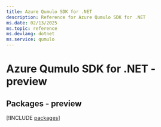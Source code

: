 ```yaml
---
title: Azure Qumulo SDK for .NET
description: Reference for Azure Qumulo SDK for .NET
ms.date: 02/13/2025
ms.topic: reference
ms.devlang: dotnet
ms.service: qumulo
---
```

# Azure Qumulo SDK for .NET - preview
## Packages - preview
[!INCLUDE [packages](qumulo-index.md)]